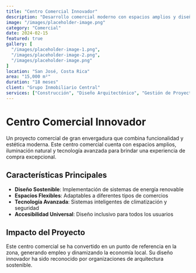 ```yaml
---
title: "Centro Comercial Innovador"
description: "Desarrollo comercial moderno con espacios amplios y diseño contemporáneo que atrae a miles de visitantes."
image: "/images/placeholder-image.png"
category: "Comercial"
date: 2024-02-15
featured: true
gallery: [
  "/images/placeholder-image-1.png",
  "/images/placeholder-image-2.png",
  "/images/placeholder-image.png"
]
location: "San José, Costa Rica"
area: "15,000 m²"
duration: "18 meses"
client: "Grupo Inmobiliario Central"
services: ["Construcción", "Diseño Arquitectónico", "Gestión de Proyecto"]
---
```


# Centro Comercial Innovador

Un proyecto comercial de gran envergadura que combina funcionalidad y estética moderna. Este centro comercial cuenta con espacios amplios, iluminación natural y tecnología avanzada para brindar una experiencia de compra excepcional.

## Características Principales

- **Diseño Sostenible**: Implementación de sistemas de energía renovable
- **Espacios Flexibles**: Adaptables a diferentes tipos de comercios
- **Tecnología Avanzada**: Sistemas inteligentes de climatización y seguridad
- **Accesibilidad Universal**: Diseño inclusivo para todos los usuarios

## Impacto del Proyecto

Este centro comercial se ha convertido en un punto de referencia en la zona, generando empleo y dinamizando la economía local. Su diseño innovador ha sido reconocido por organizaciones de arquitectura sostenible.